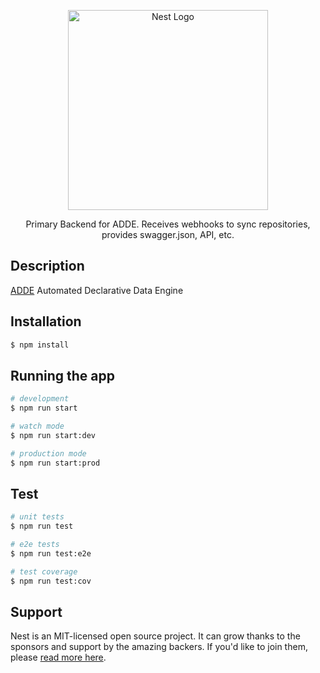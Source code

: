 <p align="center">
  <a href="http://nestjs.com/" target="blank"><img src="https://upload.wikimedia.org/wikipedia/commons/7/7f/Robot.svg" width="320" alt="Nest Logo" /></a>
</p>

<p align="center">Primary Backend for ADDE.  Receives webhooks to sync repositories, provides swagger.json, API, etc.</p>

## Description

[ADDE](https://adde.to) Automated Declarative Data Engine

## Installation

```bash
$ npm install
```

## Running the app

```bash
# development
$ npm run start

# watch mode
$ npm run start:dev

# production mode
$ npm run start:prod
```

## Test

```bash
# unit tests
$ npm run test

# e2e tests
$ npm run test:e2e

# test coverage
$ npm run test:cov
```

## Support

Nest is an MIT-licensed open source project. It can grow thanks to the sponsors and support by the amazing backers. If you'd like to join them, please [read more here](https://docs.nestjs.com/support).
